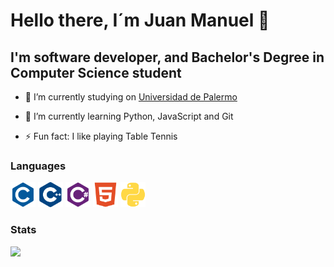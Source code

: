 # Hello there, I´m Juan Manuel 🙌
## I'm software developer, and Bachelor's Degree in Computer Science student  

- 🔭 I’m currently studying on [Universidad de Palermo](https://www.palermo.edu/r)  
  
- 🌱 I’m currently learning Python, JavaScript and Git  
  
- ⚡ Fun fact: I like playing Table Tennis  

<h3 align="left">Languages</h3>
<p align="left">
    <img src="https://github.com/devicons/devicon/blob/master/icons/c/c-plain.svg" width="40" height="40"/>
    <img src="https://raw.githubusercontent.com/devicons/devicon/master/icons/cplusplus/cplusplus-plain.svg" width="40" height="40"/>
    <img src="https://github.com/devicons/devicon/blob/master/icons/csharp/csharp-plain.svg" width="40" height="40"/>
    <img src="https://github.com/devicons/devicon/blob/master/icons/html5/html5-plain.svg" width="40" height="40"/>
    <img src="https://github.com/devicons/devicon/blob/master/icons/python/python-plain.svg" width="40" height="40"/>
   
</p>

<h3 align="left">Stats</h3>
<p align="left">
    &nbsp;
    <img align="left" src="https://github-readme-stats.vercel.app/api/top-langs?username=just-juanma&show_icons=true&theme=dark&locale=en&layout=compact" />

</p>
